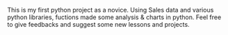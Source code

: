 This is my first python project as a novice. 
Using Sales data and various python libraries, fuctions  made some analysis & charts in python.
Feel free to give feedbacks and suggest some new lessons and projects.
